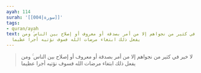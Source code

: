 ```yaml
---
ayah: 114
surah: '[[004|سورة]]'
tags:
- quran/ayah
text: لا خير في كثير من نجواهم إلا من أمر بصدقة أو معروف أو إصلاح بين الناس ۚ ومن
  يفعل ذلك ابتغاء مرضات الله فسوف نؤتيه أجرا عظيما
---
```

> لا خير في كثير من نجواهم إلا من أمر بصدقة أو معروف أو إصلاح بين الناس ۚ ومن يفعل ذلك ابتغاء مرضات الله فسوف نؤتيه أجرا عظيما
